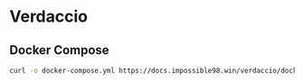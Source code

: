 # Verdaccio

## Docker Compose

```bash
curl -o docker-compose.yml https://docs.impossible98.win/verdaccio/docker-compose.yml
```
